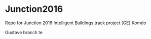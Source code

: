 # Junction2016
Repo for Junction 2016 Intelligent Buildings track project (GE) Komdo

Gustave branch te
